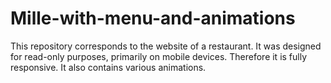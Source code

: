 # Mille-with-menu-and-animations
This repository corresponds to the website of a restaurant.
It was designed for read-only purposes, primarily on mobile devices. Therefore it is fully responsive.
It also contains various animations.
